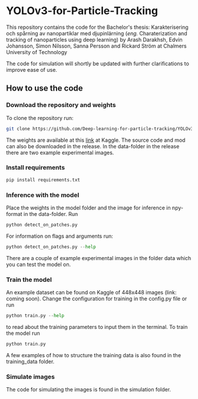 # YOLOv3-for-Particle-Tracking

This repository contains the code for the Bachelor's thesis: 
Karakterisering och spårning av nanopartiklar med djupinlärning
(*eng.* Charaterization and tracking of nanoparticles using deep learning)
by  Arash Darakhsh, Edvin Johansson, Simon Nilsson, Sanna Persson and Rickard Ström at Chalmers University of Technology

The code for simulation will shortly be updated with further clarifications to improve ease of use.

## How to use the code

### Download the repository and weights
To clone the repository run:
```bash
git clone https://github.com/Deep-learning-for-particle-tracking/YOLOv3-for-Particle-Tracking.git
```
The weights are available at this [link](https://www.kaggle.com/sannapersson/weights-particle-tracking-yolov3) at Kaggle. 
The source code and mod can also be downloaded in the release. In the data-folder in the release there are two example experimental images. 

### Install requirements
```bash
pip install requirements.txt
```

### Inference with the model
Place the weights in the model folder and the image for inference in npy-format in the data-folder. Run 
```python
python detect_on_patches.py
```
For information on flags and arguments run:
```python
python detect_on_patches.py --help
```
There are a couple of example experimental images in the folder data which you can test the model on. 

### Train the model
An example dataset can be found on Kaggle of 448x448 images (link: coming soon). Change the configuration for training in the config.py file or
run
```python
python train.py --help
```
to read about the training parameters to input them in the terminal. 
To train the model run 
```python
python train.py 
```
A few examples of how to structure the training data is also found in the training_data folder. 

### Simulate images
The code for simulating the images is found in the simulation folder.

